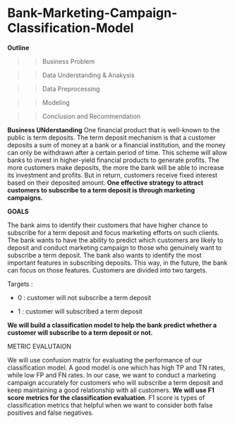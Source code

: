 # Bank-Marketing-Campaign-Classification-Model
**Outline**

   >> Business Problem
   
   >> Data Understanding & Anakysis
   
   >> Data Preprocessing
   
   >> Modeling
   
   >> Conclusion and Recommendation

**Business UNderstanding**
One financial product that is well-known to the public is term deposits. The term deposit mechanism is that a customer deposits a sum of money at a bank or a financial institution, and the money can only be withdrawn after a certain period of time. This scheme will allow banks to invest in higher-yield financial products to generate profits. The more customers make deposits, the more the bank will be able to increase its investment and profits. But in return,  customers receive fixed interest based on their deposited amount. **One effective strategy to attract customers to subscribe to a term deposit is through marketing campaigns.**

**GOALS**

The bank aims to identify their customers that have higher chance to subscribe for a term deposit and focus marketing efforts on such clients. The bank wants to have the ability to predict which customers are likely to deposit and conduct marketing campaign to those who genuinely want to subscribe a term deposit. The bank also wants to identify the most important features in subscribing deposits. This way, in the future, the bank can focus on those features. Customers are divided into two targets.
 
Targets :  
*   0 : customer will not subscribe a term deposit
    
*   1 : customer will subscribed a term deposit

**We will build a classification model to help the bank predict whether a customer will subscribe to a term deposit or not.**

METRIC EVALUTAION

We will use confusion matrix for evaluating the performance of our classification model. A good model is one which has high TP and TN rates, while low FP and FN rates. In our case, we want to conduct a marketing campaign accurately for customers who will subscribe a term deposit and keep maintaining a good relationship with all customers. **We will use F1 score metrics for the classification evaluation**. F1 score is types of classification metrics that helpful when we want to consider both false positives and false negatives.
